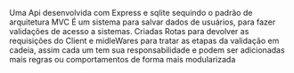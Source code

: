 Uma Api desenvolvida com Express e sqlite sequindo o padrão  de arquitetura MVC
É um sistema para salvar dados de usuários, para fazer validações de acesso a sistemas.
Criadas Rotas para devolver as requisições do Client e midleWares para tratar as etapas da validação em cadeia, 
assim cada um tem sua responsabilidade e podem ser adicionadas mais regras ou comportamentos de forma mais modularizada
